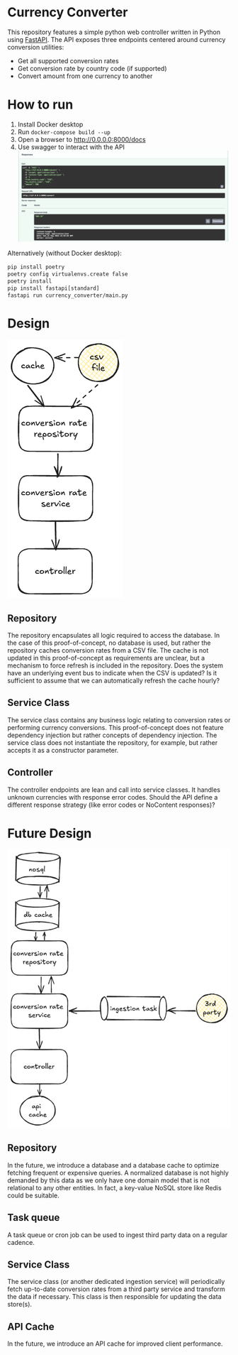 # Currency Converter
This repository features a simple python web controller written in Python using [FastAPI](https://fastapi.tiangolo.com/).  The API exposes three endpoints centered around currency conversion utilities:
- Get all supported conversion rates
- Get conversion rate by country code (if supported)
- Convert amount from one currency to another


# How to run
1. Install Docker desktop
2. Run `docker-compose build --up`
3. Open a browser to http://0.0.0.0:8000/docs
4. Use swagger to interact with the API
![Swagger](./screenshots/swagger.png)

Alternatively (without Docker desktop):
```
pip install poetry
poetry config virtualenvs.create false
poetry install 
pip install fastapi[standard]
fastapi run currency_converter/main.py
```


# Design
![Current Design](./screenshots/current_design.png)
## Repository
The repository encapsulates all logic required to access the database.  In the case of this proof-of-concept, no database is used, but rather the repository caches conversion rates from a CSV file.  The cache is not updated in this proof-of-concept as requirements are unclear, but a mechanism to force refresh is included in the repository.  Does the system have an underlying event bus to indicate when the CSV is updated?  Is it sufficient to assume that we can automatically refresh the cache hourly?
## Service Class
The service class contains any business logic relating to conversion rates or performing currency conversions.  This proof-of-concept does not feature dependency injection but rather concepts of dependency injection.  The service class does not instantiate the repository, for example, but rather accepts it as a constructor parameter.
## Controller
The controller endpoints are lean and call into service classes.  It handles unknown currencies with response error codes.  Should the API define a different response strategy (like error codes or NoContent responses)?

# Future Design
![Future Design](./screenshots/future_design.png)
## Repository
In the future, we introduce a database and a database cache to optimize fetching frequent or expensive queries.  A normalized database is not highly demanded by this data as we only have one domain model that is not relational to any other entities.  In fact, a key-value NoSQL store like Redis could be suitable.
## Task queue
A task queue or cron job can be used to ingest third party data on a regular cadence.
## Service Class
The service class (or another dedicated ingestion service) will periodically fetch up-to-date conversion rates from a third party service and transform the data if necessary.  This class is then responsible for updating the data store(s).
## API Cache
In the future, we introduce an API cache for improved client performance.
